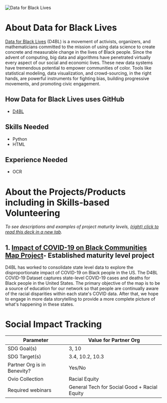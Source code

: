 ![Data for Black Lives](https://github.com/github/SI-skills-based-volunteering/blob/main/Partner%20Organizations/d4bl-logo.png)

# About Data for Black Lives
[Data for Black Lives](https://d4bl.org/about.html) (D4BL) is a movement of activists, organizers, and mathematicians committed to the mission of using data science to create concrete and measurable change in the lives of Black people. Since the advent of computing, big data and algorithms have penetrated virtually every aspect of our social and economic lives. These new data systems have tremendous potential to empower communities of color. Tools like statistical modeling, data visualization, and crowd-sourcing, in the right hands, are powerful instruments for fighting bias, building progressive movements, and promoting civic engagement.

## How Data for Black Lives uses GitHub
- [D4BL](https://github.com/d4bl)

## Skills Needed
- Python
- HTML

## Experience Needed
- OCR

# About the Projects/Products including in Skills-based Volunteering

_To see descriptions and examples of project maturity levels, [(right) click to read this deck in a new tab](https://docs.google.com/presentation/d/1fVOChiPK4xJKT5s9W2M_MXqz0VcLwh3jx31c1HBqgPM/edit?usp=sharing)._

## 1. [Impact of COVID-19 on Black Communities Map Project](https://github.com/github/SI-skills-based-volunteering/issues/20)- Established maturity level project
D4BL has worked to consolidate state level data to explore the disproportionate impact of COVID-19 on Black people in the US. The D4BL COVID-19 Dataset captures state-level COVID-19 cases and deaths for Black people in the United States. The primary objective of the map is to be a source of education for our network so that people are continually aware of the racial disparities within each state's COVID data. After that, we hope to engage in more data storytelling to provide a more complete picture of what's happening in these states. 



# Social Impact Tracking
Parameter | Value for Partner Org
--------- | ---------------------
SDG Goal(s) | 3, 10
SDG Target(s) |3.4, 10.2, 10.3
Partner Org is in Benevity? | Yes/No
Ovio Collection | Racial Equity
Required webinars | General Tech for Social Good + Racial Equity
